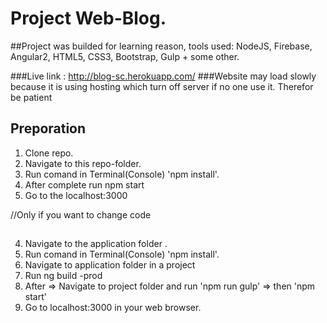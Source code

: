 # Project Web-Blog.

##Project was builded for learning reason, tools used: NodeJS, Firebase, Angular2, HTML5, CSS3, Bootstrap, Gulp + some other. 

###Live link : http://blog-sc.herokuapp.com/
###Website may load slowly because it is using hosting which turn off server if no one use it. Therefor be patient 

## Preporation 
1. Clone repo.
2. Navigate to this repo-folder.
3. Run comand in Terminal(Console) 'npm install'.
4. After complete run npm start
5. Go to the localhost:3000

//Only if you want to change code
##
4. Navigate to the application folder .
5. Run comand in Terminal(Console) 'npm install'.
6. Navigate to application folder in a project
7. Run ng build -prod 
8. After => Navigate to project folder and run 'npm run gulp' => then  'npm start'
9. Go to localhost:3000 in your web browser.
